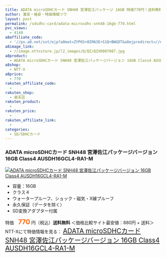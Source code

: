 ```yaml
---
title: ADATA microSDHCカード SNH48 宮澤佐江パッケージ 16GB 特価770円！送料無料！
author: 激安・格安・特価情報ツウ
layout: post
permalink: /sdsdhc-card/adata-microsdhc-snh48-16gb-770.html
pvc_views:
  - 4148
a8affiliate_code:
  - '//px.a8.net/svt/ejp?a8mat=ZYP6S+8IMA3E+S1Q+BWGDT&a8ejpredirect=//nttxstore.jp/_II_QZX0007087'
a8image_link:
  - //image.nttxstore.jp/l2_images/Q/QZ/QZX0007087.jpg
a8product:
  - ADATA microSDHCカード SNH48 宮澤佐江パッケージバージョン 16GB Class4 AUSDH16GCL4-RA1-M
a8shop:
  - NTT-X
a8price:
  - 770
rakuten_affiliate_code:
  -
rakuten_shop:
  - 楽天店
rakuten_product:
  -
rakuten_price:
  -
rakuten_affiliate_link:
  -
categories:
  - SD/SDHCカード
---
```

### ADATA microSDHCカード SNH48 宮澤佐江パッケージバージョン 16GB Class4 AUSDH16GCL4-RA1-M

<div class="img-bg2 img_L">
  <a title="ADATA microSDHCカード SNH48 宮澤佐江パッケージバージョン 16GB Class4 AUSDH16GCL4-RA1-M" href="//px.a8.net/svt/ejp?a8mat=ZYP6S+8IMA3E+S1Q+BWGDT&a8ejpredirect=//nttxstore.jp/_II_QZX0007087" target="_blank"><img src="//i1.wp.com/image.nttxstore.jp/l2_images/Q/QZ/QZX0007087.jpg?resize=120%2C120" border="0" alt="ADATA microSDHCカード SNH48 宮澤佐江パッケージバージョン 16GB Class4 AUSDH16GCL4-RA1-M" style="border: 0pt none;" data-recalc-dims="1" /></a>
</div>

<!--more-->

  * 容量：16GB
  * クラス４
  * ウォータープルーフ、ショック・磁気・X線プルーフ
  * 永久保証（データを除く）
  * SD変換アダプター付属

特価　<span style="color: #ff6600; font-size: 150%;"><strong>770</strong></span> 円（税込）**送料無料** ＜価格比較サイト最安値：880円 + 送料＞
NTT-Xにて特価情報を見る： <span style="font-size: 150%;"><a href="//px.a8.net/svt/ejp?a8mat=ZYP6S+8IMA3E+S1Q+BWGDT&a8ejpredirect=//nttxstore.jp/_II_QZX0007087" target="_blank">ADATA microSDHCカード SNH48 宮澤佐江パッケージバージョン 16GB Class4 AUSDH16GCL4-RA1-M</a></p>